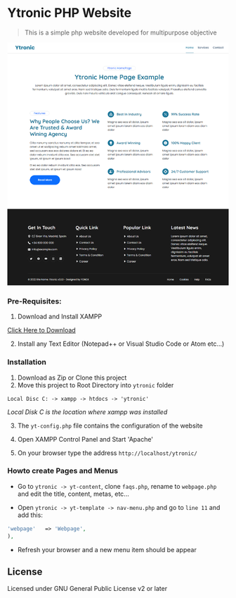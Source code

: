 # Ytronic PHP Website

> This is a simple php website developed for multipurpose objective

![Ytronic Preview](https://github.com/elyonox/ytronic-php-website/blob/main/screenshot.png)

### Pre-Requisites:

1. Download and Install XAMPP

[Click Here to Download](https://www.apachefriends.org/index.html)

2. Install any Text Editor (Notepad++ or Visual Studio Code or Atom etc...)

### Installation

1. Download as Zip or Clone this project
2. Move this project to Root Directory into `ytronic` folder
```
Local Disc C: -> xampp -> htdocs -> 'ytronic'
```
*Local Disk C is the location where xampp was installed*

3. The `yt-config.php` file contains the configuration of the website

4. Open XAMPP Control Panel and Start 'Apache'

5. On your browser type the address `http://localhost/ytronic/`

### Howto create Pages and Menus

- Go to `ytronic -> yt-content`, clone `faqs.php`, rename to `webpage.php` and edit the title, content, metas, etc... 

- Open `ytronic -> yt-template -> nav-menu.php` and go to `line 11` and add this:

```php
'webpage'	=> 'Webpage',
),
```

- Refresh your browser and a new menu item should be appear

License
-------

Licensed under GNU General Public License v2 or later
